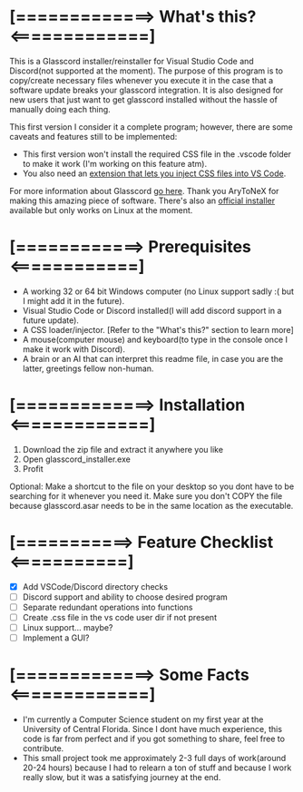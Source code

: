 # [=============> What's this? <=============]

This is a Glasscord installer/reinstaller for Visual Studio Code and Discord(not supported at the moment).
The purpose of this program is to copy/create necessary files whenever you execute it in the case that a
software update breaks your glasscord integration. It is also designed for new users that just want to get
glasscord installed without the hassle of manually doing each thing.

This first version I consider it a complete program; however, there are some caveats and features still to
be implemented:

* This first version won't install the required CSS file in the .vscode folder to make it work (I'm working
  on this feature atm).
* You also need an [extension that lets you inject CSS files into VS Code](https://marketplace.visualstudio.com/items?itemName=be5invis.vscode-custom-css).

For more information about Glasscord [go here](https://github.com/AryToNeX/Glasscord). Thank you AryToNeX for making this amazing piece of software. 
There's also an [official installer](https://github.com/AryToNeX/Glasscordify) available but only works on Linux at the moment.


# [============> Prerequisites <============]

- A working 32 or 64 bit Windows computer (no Linux support sadly :( but I might add it in the future).
- Visual Studio Code or Discord installed(I will add discord support in a future update).
- A CSS loader/injector. [Refer to the "What's this?" section to learn more]
- A mouse(computer mouse) and keyboard(to type in the console once I make it work with Discord).
- A brain or an AI that can interpret this readme file, in case you are the latter, greetings fellow
  non-human.

# [=============> Installation <=============]

1. Download the zip file and extract it anywhere you like
2. Open glasscord_installer.exe
3. Profit

Optional: Make a shortcut to the file on your desktop so you dont have to be searching for it whenever
you need it. Make sure you don't COPY the file because glasscord.asar needs to be in the same location
as the executable.

# [===========> Feature Checklist <===========]
- [X] Add VSCode/Discord directory checks
- [ ] Discord support and ability to choose desired program
- [ ] Separate redundant operations into functions
- [ ] Create .css file in the vs code user dir if not present
- [ ] Linux support... maybe?
- [ ] Implement a GUI?

# [=============> Some Facts <=============]

- I'm currently a Computer Science student on my first year at the University of Central Florida. 
  Since I dont have much experience, this code is far from perfect and if you got something to 
  share, feel free to contribute.
- This small project took me approximately 2-3 full days of work(around 20-24 hours) because I 
  had to relearn a ton of stuff and because I work really slow, but it was a satisfying journey 
  at the end.

